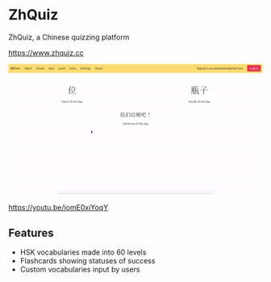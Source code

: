 # ZhQuiz

ZhQuiz, a Chinese quizzing platform

<https://www.zhquiz.cc>

![Preview GIF](/docs/preview.gif)

<https://youtu.be/iomE0xiYoqY>

## Features

- HSK vocabularies made into 60 levels
- Flashcards showing statuses of success
- Custom vocabularies input by users

